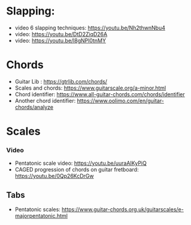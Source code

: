 # Slapping:
- video 6 slapping techniques: https://youtu.be/Nh2thwnNbu4
- video: https://youtu.be/DtD2ZiqD26A
- video: https://youtu.be/l8gNPl0tnMY

# Chords
- Guitar Lib : https://gtrlib.com/chords/
- Scales and chords: https://www.guitarscale.org/a-minor.html
- Chord identifier: https://www.all-guitar-chords.com/chords/identifier
- Another chord identifier: https://www.oolimo.com/en/guitar-chords/analyze

# Scales
### Video
- Pentatonic scale video: https://youtu.be/uuraAIKyPiQ
- CAGED progression of chords on guitar fretboard: https://youtu.be/0Qp26KcDrGw

## Tabs
- Pentatonic scales: https://www.guitar-chords.org.uk/guitarscales/e-majorpentatonic.html
